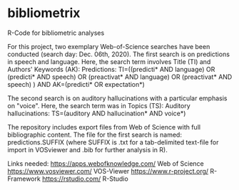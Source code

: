 # bibliometrix
R-Code for bibliometric analyses

For this project, two exemplary Web-of-Science searches have been conducted (search day: Dec. 06th, 2020).
The first search is on predictions in speech and language. Here, the search term involves Title (TI) and Authors' Keywords (AK):
Predictions: TI=((predicti*  AND  language)  OR  (predicti* AND speech)  OR  (preactivat* AND language)  OR  (preactivat* AND speech) )  AND  AK=(predicti*  OR  expectation*)


The second search is on auditory hallucinations with a particular emphasis on "voice". Here, the search term was in Topics (TS): Auditory hallucinations:  TS=(auditory  AND  hallucination*  AND  voice*)  


The repository includes export files from Web of Science with full bibliographic content.
The file for the first search is named: predictions.SUFFIX (where SUFFIX is .txt for a tab-delimited text-file for import in VOSviewer and .bib for further analysis in R).

Links needed:
https://apps.webofknowledge.com/  Web of Science
https://www.vosviewer.com/  VOS-Viewer
https://www.r-project.org/  R-Framework
https://rstudio.com/  R-Studio
